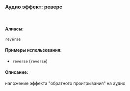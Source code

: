 ### **Аудио эффект: реверс**
<br>

#### **Алиасы**:
`reverse`


#### **Примеры использования**:
- `reverse` (`reverse`)


#### **Описание**:
наложение эффекта "обратного проигрывания" на аудио
